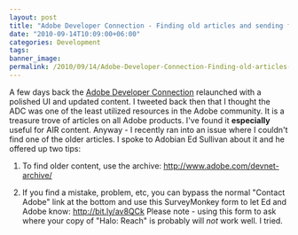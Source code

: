 ```yaml
---
layout: post
title: "Adobe Developer Connection - Finding old articles and sending feedback"
date: "2010-09-14T10:09:00+06:00"
categories: Development 
tags: 
banner_image: 
permalink: /2010/09/14/Adobe-Developer-Connection-Finding-old-articles-and-sending-feedback
---
```


A few days back the <a href="http://www.adobe.com/devnet.html">Adobe Developer Connection</a> relaunched with a polished UI and updated content. I tweeted back then that I thought the ADC was one of the least utilized resources in the Adobe community. It is a treasure trove of articles on all Adobe products. I've found it <b>especially</b> useful for AIR content. Anyway - I recently ran into an issue where I couldn't find one of the older articles. I spoke to Adobian Ed Sullivan about it and he offered up two tips:

1) To find older content, use the archive: <a href="http://www.adobe.com/devnet-archive/">http://www.adobe.com/devnet-archive/</a>

2) If you find a mistake, problem, etc, you can bypass the normal "Contact Adobe" link at the bottom and use this SurveyMonkey form to let Ed and Adobe know: <a href="http://bit.ly/av8QCk">http://bit.ly/av8QCk</a> Please note - using this form to ask where your copy of "Halo: Reach" is probably will <i>not</i> work well. I tried.